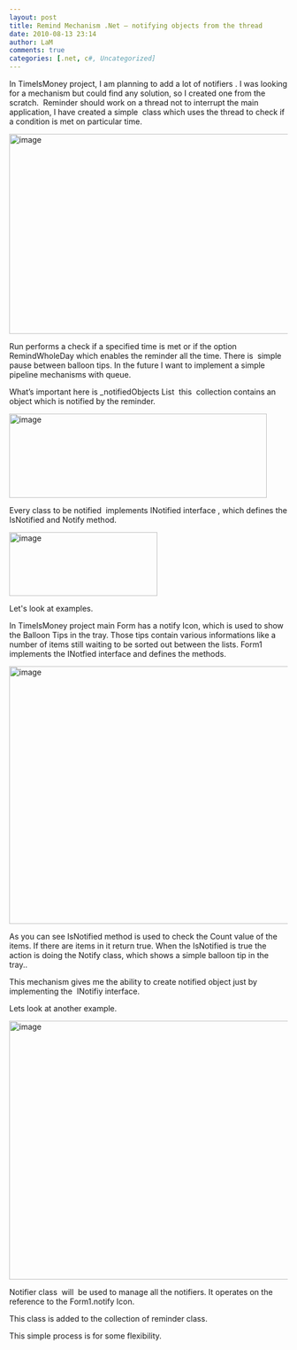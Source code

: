 ```yaml
---
layout: post
title: Remind Mechanism .Net – notifying objects from the thread
date: 2010-08-13 23:14
author: LaM
comments: true
categories: [.net, c#, Uncategorized]
---
```

In TimeIsMoney project, I am planning to add a lot of notifiers . I was looking for a mechanism but could find any solution, so I created one from the scratch.  Reminder should work on a thread not to interrupt the main application, I have created a simple  class which uses the thread to check if a condition is met on particular time.

<a href="http://lammichalfranc.files.wordpress.com/2010/08/image19.png"><img style="display:inline;border:0;" title="image" src="http://lammichalfranc.files.wordpress.com/2010/08/image_thumb19.png" border="0" alt="image" width="566" height="361" /></a>

Run performs a check if a specified time is met or if the option RemindWholeDay which enables the reminder all the time. There is  simple pause between balloon tips. In the future I want to implement a simple pipeline mechanisms with queue.

What’s important here is _notifiedObjects List  this  collection contains an object which is notified by the reminder.

<a href="http://lammichalfranc.files.wordpress.com/2010/08/image20.png"><img style="display:inline;border:0;" title="image" src="http://lammichalfranc.files.wordpress.com/2010/08/image_thumb20.png" border="0" alt="image" width="466" height="152" /></a>

Every class to be notified  implements INotified interface , which defines the IsNotified and Notify method.

<a href="http://lammichalfranc.files.wordpress.com/2010/08/image41.png"><img style="display:inline;border:0;" title="image" src="http://lammichalfranc.files.wordpress.com/2010/08/image4_thumb.png" border="0" alt="image" width="268" height="115" /></a>

Let's look at examples.

In TimeIsMoney project main Form has a notify Icon, which is used to show the Balloon Tips in the tray. Those tips contain various informations like a number of items still waiting to be sorted out between the lists. Form1 implements the INotfied interface and defines the methods.

<a href="http://lammichalfranc.files.wordpress.com/2010/08/image21.png"><img style="display:inline;border-width:0;" title="image" src="http://lammichalfranc.files.wordpress.com/2010/08/image_thumb21.png" border="0" alt="image" width="648" height="465" /></a>

As you can see IsNotified method is used to check the Count value of the items. If there are items in it return true. When the IsNotified is true the action is doing the Notify class, which shows a simple balloon tip in the tray..

This mechanism gives me the ability to create notified object just by implementing the  INotifiy interface.

Lets look at another example.

<a href="http://lammichalfranc.files.wordpress.com/2010/08/image22.png"><img style="display:inline;border:0;" title="image" src="http://lammichalfranc.files.wordpress.com/2010/08/image_thumb22.png" border="0" alt="image" width="584" height="467" /></a>

Notifier class  will  be used to manage all the notifiers. It operates on the reference to the Form1.notify Icon.

This class is added to the collection of reminder class.

This simple process is for some flexibility.
